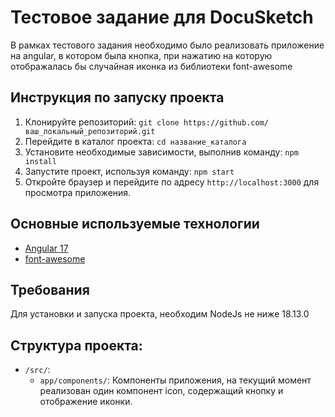 # Тестовое задание для DocuSketch

В рамках тестового задания необходимо было реализовать приложение на angular, в котором была кнопка, при нажатию на которую отображалась бы случайная иконка из библиотеки font-awesome 

## Инструкция по запуску проекта
1. Клонируйте репозиторий: `git clone https://github.com/ваш_локальный_репозиторий.git`
2. Перейдите в каталог проекта: `cd название_каталога`
3. Установите необходимые зависимости, выполнив команду:
   `npm install`
4. Запустите проект, используя команду:
   `npm start`
5. Откройте браузер и перейдите по адресу `http://localhost:3000` для просмотра приложения.

## Основные используемые технологии
- [Angular 17](https://angular.io)
- [font-awesome](https://fontawesome.com/)

## Требования
Для установки и запуска проекта, необходим NodeJs не ниже 18.13.0


## Структура проекта:
* `/src/`:
    * `app/components/`: Компоненты приложения, на текущий момент реализован один компонент icon, содержащий кнопку и отображение иконки.
 
